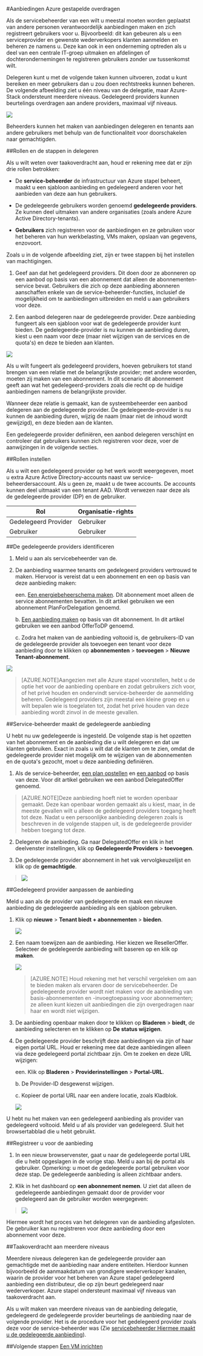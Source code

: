 <properties
    pageTitle="Delegeren van aanbiedingen Azure gestapelde | Microsoft Azure"
    description="Informatie over het plaatsen van andere personen verantwoordelijk aanbiedingen maken en zich registreert gebruikers voor u."
    services="azure-stack"
    documentationCenter=""
    authors="AlfredoPizzirani"
    manager="byronr"
    editor=""/>

<tags
    ms.service="azure-stack"
    ms.workload="na"
    ms.tgt_pltfrm="na"
    ms.devlang="na"
    ms.topic="article"
    ms.date="10/07/2016"
    ms.author="alfredop"/>



#<a name="delegating-offers-in-azure-stack"></a>Aanbiedingen Azure gestapelde overdragen


Als de servicebeheerder van een wilt u meestal moeten worden geplaatst van andere personen verantwoordelijk aanbiedingen maken en zich registreert gebruikers voor u. Bijvoorbeeld: dit kan gebeuren als u een serviceprovider en gewenste wederverkopers klanten aanmelden en beheren ze namens u. Deze kan ook in een onderneming optreden als u deel van een centrale IT-groep uitmaken en afdelingen of dochterondernemingen te registreren gebruikers zonder uw tussenkomst wilt.

Delegeren kunt u met de volgende taken kunnen uitvoeren, zodat u kunt bereiken en meer gebruikers dan u zou doen rechtstreeks kunnen beheren. De volgende afbeelding ziet u één niveau van de delegatie, maar Azure-Stack ondersteunt meerdere niveaus. Gedelegeerd providers kunnen beurtelings overdragen aan andere providers, maximaal vijf niveaus.

![](media/azure-stack-delegated-provider/image1.png)

Beheerders kunnen het maken van aanbiedingen delegeren en tenants aan andere gebruikers met behulp van de functionaliteit voor doorschakelen naar gemachtigden.

##<a name="roles-and-steps-in-delegation"></a>Rollen en de stappen in delegeren


Als u wilt weten over taakoverdracht aan, houd er rekening mee dat er zijn drie rollen betrokken:

-   De **service-beheerder** de infrastructuur van Azure stapel beheert, maakt u een sjabloon aanbieding en gedelegeerd anderen voor het aanbieden van deze aan hun gebruikers.

-   De gedelegeerde gebruikers worden genoemd **gedelegeerde providers**. Ze kunnen deel uitmaken van andere organisaties (zoals andere Azure Active Directory-tenants).

-   **Gebruikers** zich registreren voor de aanbiedingen en ze gebruiken voor het beheren van hun werkbelasting, VMs maken, opslaan van gegevens, enzovoort.

Zoals u in de volgende afbeelding ziet, zijn er twee stappen bij het instellen van machtigingen.

1.  Geef aan dat het gedelegeerd providers. Dit doen door ze abonneren op een aanbod op basis van een abonnement dat alleen de abonnementen-service bevat.
    Gebruikers die zich op deze aanbieding abonneren aanschaffen enkele van de service-beheerder-functies, inclusief de mogelijkheid om te aanbiedingen uitbreiden en meld u aan gebruikers voor deze.

2.  Een aanbod delegeren naar de gedelegeerde provider. Deze aanbieding fungeert als een sjabloon voor wat de gedelegeerde provider kunt bieden. De gedelegeerde-provider is nu kunnen de aanbieding duren, kiest u een naam voor deze (maar niet wijzigen van de services en de quota's) en deze te bieden aan klanten.

![](media/azure-stack-delegated-provider/image2.png)

Als u wilt fungeert als gedelegeerd providers, hoeven gebruikers tot stand brengen van een relatie met de belangrijkste provider; met andere woorden, moeten zij maken van een abonnement. In dit scenario dit abonnement geeft aan wat het gedelegeerd-providers zoals die recht op de huidige aanbiedingen namens de belangrijkste provider.

Wanneer deze relatie is gemaakt, kan de systeembeheerder een aanbod delegeren aan de gedelegeerde provider. De gedelegeerde-provider is nu kunnen de aanbieding duren, wijzig de naam (maar niet de inhoud wordt gewijzigd), en deze bieden aan de klanten.

Een gedelegeerde provider definiëren, een aanbod delegeren verschijnt en controleer dat gebruikers kunnen zich registreren voor deze, voer de aanwijzingen in de volgende secties.

##<a name="set-up-roles"></a>Rollen instellen


Als u wilt een gedelegeerd provider op het werk wordt weergegeven, moet u extra Azure Active Directory-accounts naast uw service-beheerdersaccount. Als u geen ze, maakt u de twee accounts. De accounts kunnen deel uitmaakt van een tenant AAD. Wordt verwezen naar deze als de gedelegeerde provider (DP) en de gebruiker.

| **Rol** | **Organisatie-rights** |
| -------------------- | ----------------------- |
|  Gedelegeerd Provider | Gebruiker |
| Gebruiker | Gebruiker |

##<a name="identify-the-delegated-providers"></a>De gedelegeerde providers identificeren


1.  Meld u aan als servicebeheerder van de.

2.  De aanbieding waarmee tenants om gedelegeerd providers vertrouwd te maken. Hiervoor is vereist dat u een abonnement en een op basis van deze aanbieding maken:

    een.  [Een energiebeheerschema maken](azure-stack-create-plan.md).
        Dit abonnement moet alleen de service abonnementen bevatten. In dit artikel gebruiken we een abonnement PlanForDelegation genoemd.

    b.  [Een aanbieding maken](azure-stack-create-offer.md) 
     op basis van dit abonnement. In dit artikel gebruiken we een aanbod OfferToDP genoemd.

    c.  Zodra het maken van de aanbieding voltooid is, de gebruikers-ID van de gedelegeerde provider als toevoegen een tenant voor deze aanbieding door te klikken op     **abonnementen** &gt; **toevoegen** &gt; **Nieuwe Tenant-abonnement**.

  ![](media/azure-stack-delegated-provider/image3.png)

> [AZURE.NOTE]Aangezien met alle Azure stapel voorstellen, hebt u de optie het voor de aanbieding openbare en zodat gebruikers zich voor, of het privé houden en ondervindt service-beheerder de aanmelding beheren. Gedelegeerd providers zijn meestal een kleine groep en u wilt bepalen wie is toegelaten tot, zodat het privé houden van deze aanbieding wordt zinvol in de meeste gevallen.

##<a name="service-admin-creates-the-delegated-offer"></a>Service-beheerder maakt de gedelegeerde aanbieding


U hebt nu uw gedelegeerde is ingesteld. De volgende stap is het opzetten van het abonnement en de aanbieding die u wilt delegeren en dat uw klanten gebruiken. Exact in zoals u wilt dat de klanten om te zien, omdat de gedelegeerde provider niet mogelijk om te wijzigen van de abonnementen en de quota's gezocht, moet u deze aanbieding definiëren.

1.  Als de service-beheerder, [een plan opstellen](azure-stack-create-plan.md) en [een aanbod](azure-stack-create-offer.md) op basis van deze. Voor dit artikel gebruiken we een aanbod DelegatedOffer genoemd.
> [AZURE.NOTE]Deze aanbieding hoeft niet te worden openbaar gemaakt. Deze kan openbaar worden gemaakt als u kiest, maar, in de meeste gevallen wilt u alleen de gedelegeerd providers toegang heeft tot deze. Nadat u een persoonlijke aanbieding delegeren zoals is beschreven in de volgende stappen uit, is de gedelegeerde provider hebben toegang tot deze.

2.  Delegeren de aanbieding. Ga naar DelegatedOffer en klik in het deelvenster instellingen, klik op **Gedelegeerde Providers** &gt; **toevoegen**.

3.  De gedelegeerde provider abonnement in het vak vervolgkeuzelijst en klik op de **gemachtigde**.

> ![](media/azure-stack-delegated-provider/image4.png)

##<a name="delegated-provider-customizes-the-offer"></a>Gedelegeerd provider aanpassen de aanbieding


Meld u aan als de provider van gedelegeerde en maak een nieuwe aanbieding de gedelegeerde aanbieding als een sjabloon gebruiken.

1.  Klik op **nieuwe** &gt; **Tenant biedt + abonnementen** &gt; **bieden**.


    ![](media/azure-stack-delegated-provider/image5.png)


2.  Een naam toewijzen aan de aanbieding. Hier kiezen we ResellerOffer. Selecteer de gedelegeerde aanbieding wilt baseren op en klik op **maken**.
    
    ![](media/azure-stack-delegated-provider/image6.png)


    >[AZURE.NOTE] Houd rekening met het verschil vergeleken om aan te bieden maken als ervaren door de servicebeheerder. De gedelegeerde provider wordt niet maken voor de aanbieding van basis-abonnementen en -invoegtoepassing voor abonnementen; ze alleen kunt kiezen uit aanbiedingen die zijn overgedragen naar haar en wordt niet wijzigen.

3. De aanbieding openbaar maken door te klikken op **Bladeren** &gt; **biedt**, de aanbieding selecteren en te klikken op **De status wijzigen**.

4. De gedelegeerde provider beschrijft deze aanbiedingen via zijn of haar eigen portal URL. Houd er rekening mee dat deze aanbiedingen alleen via deze gedelegeerd portal zichtbaar zijn. Om te zoeken en deze URL wijzigen:

    een.  Klik op **Bladeren** &gt; **Providerinstellingen** &gt; **Portal-URL**.

    b.  De Provider-ID desgewenst wijzigen.

    c.  Kopieer de portal URL naar een andere locatie, zoals Kladblok.

    ![](media/azure-stack-delegated-provider/image7.png)
<!-- -->
U hebt nu het maken van een gedelegeerd aanbieding als provider van gedelegeerd voltooid. Meld u af als provider van gedelegeerd. Sluit het browsertabblad die u hebt gebruikt.

##<a name="sign-up-for-the-offer"></a>Registreer u voor de aanbieding


1.  In een nieuw browservenster, gaat u naar de gedelegeerde portal URL die u hebt opgeslagen in de vorige stap. Meld u aan bij de portal als gebruiker. Opmerking: u moet de gedelegeerde portal gebruiken voor deze stap. De gedelegeerde aanbieding is alleen zichtbaar anders.

2.  Klik in het dashboard op **een abonnement nemen**. U ziet dat alleen de gedelegeerde aanbiedingen gemaakt door de provider voor gedelegeerd aan de gebruiker worden weergegeven:

> ![](media/azure-stack-delegated-provider/image8.png)

Hiermee wordt het proces van het delegeren van de aanbieding afgesloten. De gebruiker kan nu registreren voor deze aanbieding door een abonnement voor deze.

##<a name="multiple-tier-delegation"></a>Taakoverdracht aan meerdere niveaus


Meerdere niveaus delegeren kan de gedelegeerde provider aan gemachtigde met de aanbieding naar andere entiteiten. Hierdoor kunnen bijvoorbeeld de aanmaakdatum van grondigere wederverkoper kanalen, waarin de provider voor het beheren van Azure stapel gedelegeerd aanbieding een distributeur, die op zijn beurt gedelegeerd naar wederverkoper.
Azure stapel ondersteunt maximaal vijf niveaus van taakoverdracht aan.

Als u wilt maken van meerdere niveaus van de aanbieding delegatie, gedelegeerd de gedelegeerde provider beurtelings de aanbieding naar de volgende provider. Het is de procedure voor het gedelegeerd provider zoals deze voor de service-beheerder was (Zie [servicebeheerder Hiermee maakt u de gedelegeerde aanbieding](#service-admin-creates-the-delegated-offer)).

##<a name="next-steps"></a>Volgende stappen
[Een VM inrichten](azure-stack-provision-vm.md)
